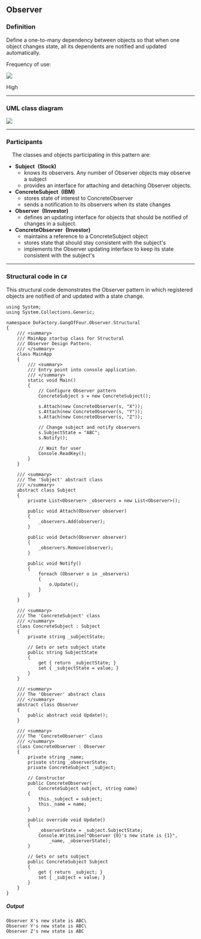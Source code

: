Observer
------

### Definition

Define a one-to-many dependency between objects so that when one object changes state, all its dependents are notified and updated automatically.

Frequency of use:

![](https://www.dofactory.com/images/patterns/use_high.jpg)

High

* * * * *

### UML class diagram

![](https://www.dofactory.com/images/diagrams/net/observer.gif)

* * * * *

### Participants

    The classes and objects participating in this pattern are:

-   **Subject**  **(Stock)**
    -   knows its observers. Any number of Observer objects may observe a subject
    -   provides an interface for attaching and detaching Observer objects.
-   **ConcreteSubject**  **(IBM)**
    -   stores state of interest to ConcreteObserver
    -   sends a notification to its observers when its state changes
-   **Observer**  **(IInvestor)**
    -   defines an updating interface for objects that should be notified of changes in a subject.
-   **ConcreteObserver**  **(Investor)**
    -   maintains a reference to a ConcreteSubject object
    -   stores state that should stay consistent with the subject's
    -   implements the Observer updating interface to keep its state consistent with the subject's

* * * * *

### Structural code in `C#`

This structural code demonstrates the Observer pattern in which registered objects are notified of and updated with a state change.

    using System;
    using System.Collections.Generic;
    
    namespace DoFactory.GangOfFour.Observer.Structural
    {
        /// <summary>
        /// MainApp startup class for Structural 
        /// Observer Design Pattern.
        /// </summary>
        class MainApp
        {
            /// <summary>
            /// Entry point into console application.
            /// </summary>
            static void Main()
            {
                // Configure Observer pattern
                ConcreteSubject s = new ConcreteSubject();
    
                s.Attach(new ConcreteObserver(s, "X"));
                s.Attach(new ConcreteObserver(s, "Y"));
                s.Attach(new ConcreteObserver(s, "Z"));
    
                // Change subject and notify observers
                s.SubjectState = "ABC";
                s.Notify();
    
                // Wait for user
                Console.ReadKey();
            }
        }
    
        /// <summary>
        /// The 'Subject' abstract class
        /// </summary>
        abstract class Subject
        {
            private List<Observer> _observers = new List<Observer>();
    
            public void Attach(Observer observer)
            {
                _observers.Add(observer);
            }
    
            public void Detach(Observer observer)
            {
                _observers.Remove(observer);
            }
    
            public void Notify()
            {
                foreach (Observer o in _observers)
                {
                    o.Update();
                }
            }
        }
    
        /// <summary>
        /// The 'ConcreteSubject' class
        /// </summary>
        class ConcreteSubject : Subject
        {
            private string _subjectState;
    
            // Gets or sets subject state
            public string SubjectState
            {
                get { return _subjectState; }
                set { _subjectState = value; }
            }
        }
    
        /// <summary>
        /// The 'Observer' abstract class
        /// </summary>
        abstract class Observer
        {
            public abstract void Update();
        }
    
        /// <summary>
        /// The 'ConcreteObserver' class
        /// </summary>
        class ConcreteObserver : Observer
        {
            private string _name;
            private string _observerState;
            private ConcreteSubject _subject;
    
            // Constructor
            public ConcreteObserver(
                ConcreteSubject subject, string name)
            {
                this._subject = subject;
                this._name = name;
            }
    
            public override void Update()
            {
                _observerState = _subject.SubjectState;
                Console.WriteLine("Observer {0}'s new state is {1}",
                    _name, _observerState);
            }
    
            // Gets or sets subject
            public ConcreteSubject Subject
            {
                get { return _subject; }
                set { _subject = value; }
            }
        }
    }

##### Output

    Observer X's new state is ABC\
    Observer Y's new state is ABC\
    Observer Z's new state is ABC
